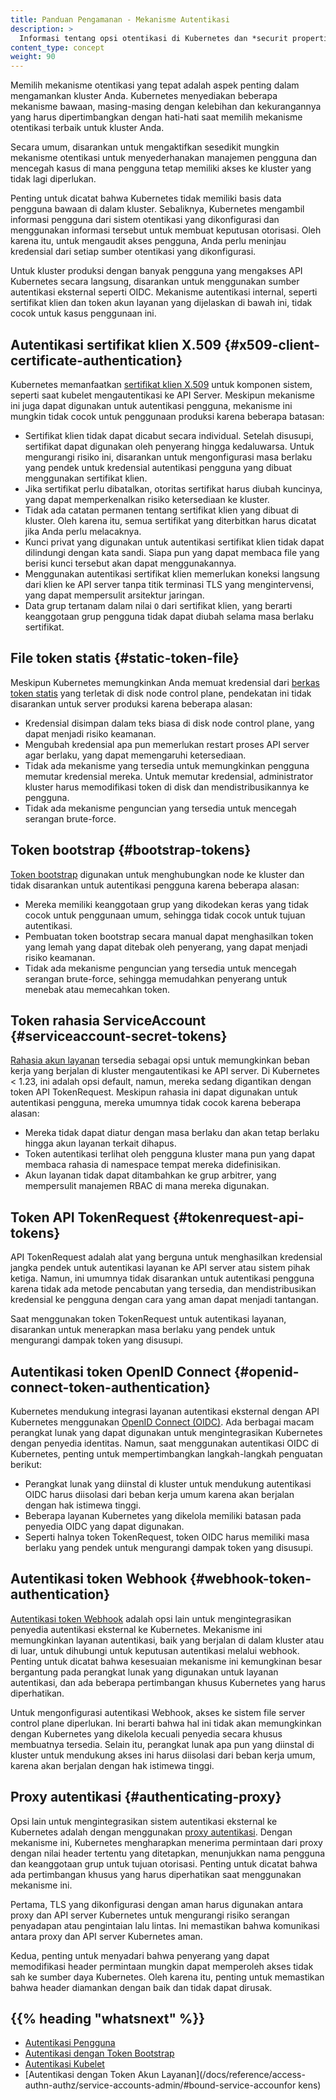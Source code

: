```yaml
---
title: Panduan Pengamanan - Mekanisme Autentikasi
description: >
  Informasi tentang opsi otentikasi di Kubernetes dan *securit properties*-nya.
content_type: concept
weight: 90
---
```


<!-- overview -->

Memilih mekanisme otentikasi yang tepat adalah aspek penting dalam mengamankan kluster Anda.
Kubernetes menyediakan beberapa mekanisme bawaan, masing-masing dengan kelebihan dan kekurangannya
yang harus dipertimbangkan dengan hati-hati saat memilih mekanisme otentikasi terbaik untuk kluster Anda.

Secara umum, disarankan untuk mengaktifkan sesedikit mungkin mekanisme otentikasi untuk menyederhanakan
manajemen pengguna dan mencegah kasus di mana pengguna tetap memiliki akses ke kluster yang tidak lagi diperlukan.

Penting untuk dicatat bahwa Kubernetes tidak memiliki basis data pengguna bawaan di dalam kluster.
Sebaliknya, Kubernetes mengambil informasi pengguna dari sistem otentikasi yang dikonfigurasi dan menggunakan
informasi tersebut untuk membuat keputusan otorisasi. Oleh karena itu, untuk mengaudit akses pengguna, Anda perlu
meninjau kredensial dari setiap sumber otentikasi yang dikonfigurasi.

Untuk kluster produksi dengan banyak pengguna yang mengakses API Kubernetes secara langsung, disarankan untuk
menggunakan sumber autentikasi eksternal seperti OIDC. Mekanisme autentikasi internal, seperti sertifikat klien
dan token akun layanan yang dijelaskan di bawah ini, tidak cocok untuk kasus penggunaan ini.

<!-- body -->

## Autentikasi sertifikat klien X.509 {#x509-client-certificate-authentication}

Kubernetes memanfaatkan [sertifikat klien X.509](/docs/reference/access-authn-authz/authentication/#x509-client-certificates)
untuk komponen sistem, seperti saat kubelet mengautentikasi ke API Server. Meskipun mekanisme ini juga dapat digunakan
untuk autentikasi pengguna, mekanisme ini mungkin tidak cocok untuk penggunaan produksi karena beberapa batasan:

- Sertifikat klien tidak dapat dicabut secara individual. Setelah disusupi, sertifikat dapat digunakan oleh penyerang
  hingga kedaluwarsa. Untuk mengurangi risiko ini, disarankan untuk mengonfigurasi masa berlaku yang pendek untuk
  kredensial autentikasi pengguna yang dibuat menggunakan sertifikat klien.
- Jika sertifikat perlu dibatalkan, otoritas sertifikat harus diubah kuncinya, yang dapat memperkenalkan risiko
  ketersediaan ke kluster.
- Tidak ada catatan permanen tentang sertifikat klien yang dibuat di kluster. Oleh karena itu, semua sertifikat yang
  diterbitkan harus dicatat jika Anda perlu melacaknya.
- Kunci privat yang digunakan untuk autentikasi sertifikat klien tidak dapat dilindungi dengan kata sandi. Siapa pun
  yang dapat membaca file yang berisi kunci tersebut akan dapat menggunakannya.
- Menggunakan autentikasi sertifikat klien memerlukan koneksi langsung dari klien ke API server tanpa titik
  terminasi TLS yang mengintervensi, yang dapat mempersulit arsitektur jaringan.
- Data grup tertanam dalam nilai `O` dari sertifikat klien, yang berarti keanggotaan grup pengguna tidak dapat diubah
  selama masa berlaku sertifikat.

## File token statis {#static-token-file}

Meskipun Kubernetes memungkinkan Anda memuat kredensial dari
[berkas token statis](/docs/reference/access-authn-authz/authentication/#static-token-file) yang terletak
di disk node control plane, pendekatan ini tidak disarankan untuk server produksi karena beberapa alasan:

- Kredensial disimpan dalam teks biasa di disk node control plane, yang dapat menjadi risiko keamanan.
- Mengubah kredensial apa pun memerlukan restart proses API server agar berlaku, yang dapat memengaruhi ketersediaan.
- Tidak ada mekanisme yang tersedia untuk memungkinkan pengguna memutar kredensial mereka. Untuk memutar kredensial,
  administrator kluster harus memodifikasi token di disk dan mendistribusikannya ke pengguna.
- Tidak ada mekanisme penguncian yang tersedia untuk mencegah serangan brute-force.

## Token bootstrap {#bootstrap-tokens}

[Token bootstrap](/docs/reference/access-authn-authz/bootstrap-tokens/) digunakan untuk menghubungkan
node ke kluster dan tidak disarankan untuk autentikasi pengguna karena beberapa alasan:

- Mereka memiliki keanggotaan grup yang dikodekan keras yang tidak cocok untuk penggunaan umum, sehingga tidak cocok
  untuk tujuan autentikasi.
- Pembuatan token bootstrap secara manual dapat menghasilkan token yang lemah yang dapat ditebak oleh penyerang,
  yang dapat menjadi risiko keamanan.
- Tidak ada mekanisme penguncian yang tersedia untuk mencegah serangan brute-force, sehingga memudahkan penyerang
  untuk menebak atau memecahkan token.

## Token rahasia ServiceAccount {#serviceaccount-secret-tokens}

[Rahasia akun layanan](/docs/reference/access-authn-authz/service-accounts-admin/#manual-secret-management-for-serviceaccounts)
tersedia sebagai opsi untuk memungkinkan beban kerja yang berjalan di kluster mengautentikasi ke API server.
Di Kubernetes < 1.23, ini adalah opsi default, namun, mereka sedang digantikan dengan token API TokenRequest.
Meskipun rahasia ini dapat digunakan untuk autentikasi pengguna, mereka umumnya tidak cocok karena beberapa alasan:

- Mereka tidak dapat diatur dengan masa berlaku dan akan tetap berlaku hingga akun layanan terkait dihapus.
- Token autentikasi terlihat oleh pengguna kluster mana pun yang dapat membaca rahasia di namespace tempat mereka
  didefinisikan.
- Akun layanan tidak dapat ditambahkan ke grup arbitrer, yang mempersulit manajemen RBAC di mana mereka digunakan.

## Token API TokenRequest {#tokenrequest-api-tokens}

API TokenRequest adalah alat yang berguna untuk menghasilkan kredensial jangka pendek untuk autentikasi layanan
ke API server atau sistem pihak ketiga. Namun, ini umumnya tidak disarankan untuk autentikasi pengguna karena tidak
ada metode pencabutan yang tersedia, dan mendistribusikan kredensial ke pengguna dengan cara yang aman dapat menjadi
tantangan.

Saat menggunakan token TokenRequest untuk autentikasi layanan, disarankan untuk menerapkan masa berlaku yang pendek
untuk mengurangi dampak token yang disusupi.

## Autentikasi token OpenID Connect {#openid-connect-token-authentication}

Kubernetes mendukung integrasi layanan autentikasi eksternal dengan API Kubernetes menggunakan
[OpenID Connect (OIDC)](/docs/reference/access-authn-authz/authentication/#openid-connect-tokens).
Ada berbagai macam perangkat lunak yang dapat digunakan untuk mengintegrasikan Kubernetes dengan penyedia identitas.
Namun, saat menggunakan autentikasi OIDC di Kubernetes, penting untuk mempertimbangkan langkah-langkah penguatan berikut:

- Perangkat lunak yang diinstal di kluster untuk mendukung autentikasi OIDC harus diisolasi dari beban kerja umum
  karena akan berjalan dengan hak istimewa tinggi.
- Beberapa layanan Kubernetes yang dikelola memiliki batasan pada penyedia OIDC yang dapat digunakan.
- Seperti halnya token TokenRequest, token OIDC harus memiliki masa berlaku yang pendek untuk mengurangi dampak
  token yang disusupi.

## Autentikasi token Webhook {#webhook-token-authentication}

[Autentikasi token Webhook](/docs/reference/access-authn-authz/authentication/#webhook-token-authentication)
adalah opsi lain untuk mengintegrasikan penyedia autentikasi eksternal ke Kubernetes. Mekanisme ini memungkinkan
layanan autentikasi, baik yang berjalan di dalam kluster atau di luar, untuk dihubungi untuk keputusan autentikasi
melalui webhook. Penting untuk dicatat bahwa kesesuaian mekanisme ini kemungkinan besar bergantung pada perangkat
lunak yang digunakan untuk layanan autentikasi, dan ada beberapa pertimbangan khusus Kubernetes yang harus diperhatikan.

Untuk mengonfigurasi autentikasi Webhook, akses ke sistem file server control plane diperlukan. Ini berarti bahwa
hal ini tidak akan memungkinkan dengan Kubernetes yang dikelola kecuali penyedia secara khusus membuatnya tersedia.
Selain itu, perangkat lunak apa pun yang diinstal di kluster untuk mendukung akses ini harus diisolasi dari beban
kerja umum, karena akan berjalan dengan hak istimewa tinggi.

## Proxy autentikasi {#authenticating-proxy}

Opsi lain untuk mengintegrasikan sistem autentikasi eksternal ke Kubernetes adalah dengan menggunakan
[proxy autentikasi](/docs/reference/access-authn-authz/authentication/#authenticating-proxy).
Dengan mekanisme ini, Kubernetes mengharapkan menerima permintaan dari proxy dengan nilai header tertentu yang
ditetapkan, menunjukkan nama pengguna dan keanggotaan grup untuk tujuan otorisasi. Penting untuk dicatat bahwa ada
pertimbangan khusus yang harus diperhatikan saat menggunakan mekanisme ini.

Pertama, TLS yang dikonfigurasi dengan aman harus digunakan antara proxy dan API server Kubernetes untuk mengurangi
risiko serangan penyadapan atau pengintaian lalu lintas. Ini memastikan bahwa komunikasi antara proxy dan API server
Kubernetes aman.

Kedua, penting untuk menyadari bahwa penyerang yang dapat memodifikasi header permintaan mungkin dapat memperoleh
akses tidak sah ke sumber daya Kubernetes. Oleh karena itu, penting untuk memastikan bahwa header diamankan dengan
baik dan tidak dapat dirusak.

## {{% heading "whatsnext" %}}

- [Autentikasi Pengguna](/docs/reference/access-authn-authz/authentication/)
- [Autentikasi dengan Token Bootstrap](/docs/reference/access-authn-authz/bootstrap-tokens/)
- [Autentikasi Kubelet](/docs/reference/access-authn-authz/kubelet-authn-authz/#kubelet-authentication)
- [Autentikasi dengan Token Akun Layanan](/docs/reference/access-authn-authz/service-accounts-admin/#bound-service-accounfor kens)